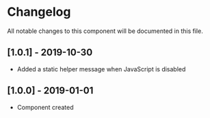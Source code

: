 # Changelog
All notable changes to this component will be documented in this file.

## [1.0.1] - 2019-10-30
- Added a static helper message when JavaScript is disabled

## [1.0.0] - 2019-01-01
- Component created
